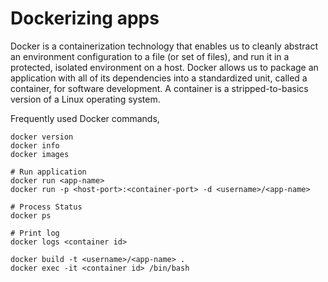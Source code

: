 # Dockerizing apps

Docker is a containerization technology that enables us to cleanly abstract an environment configuration to a file (or set of files), and run it in a protected, isolated environment on a host. Docker allows us to package an application with all of its dependencies into a standardized unit, called a container, for software development. A container is a stripped-to-basics version of a Linux operating system.

Frequently used Docker commands,
```
docker version
docker info
docker images

# Run application
docker run <app-name>
docker run -p <host-port>:<container-port> -d <username>/<app-name>

# Process Status
docker ps

# Print log
docker logs <container id>

docker build -t <username>/<app-name> .
docker exec -it <container id> /bin/bash
```
